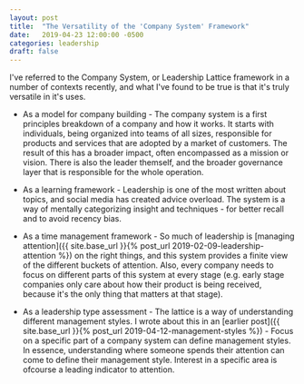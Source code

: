 ```yaml
---
layout: post
title:  "The Versatility of the 'Company System' Framework"
date:   2019-04-23 12:00:00 -0500
categories: leadership
draft: false
---
```


I've referred to the Company System, or Leadership Lattice framework in a number of contexts recently, and what I've found to be true is that it's truly versatile in it's uses. 

* As a model for company building - The company system is a first principles breakdown of a company and how it works. It starts with individuals, being organized into teams of all sizes, responsible for products and services that are adopted by a market of customers. The result of this has a broader impact, often encompassed as a mission or vision. There is also the leader themself, and the broader governance layer that is responsible for the whole operation. 

* As a learning framework - Leadership is one of the most written about topics, and social media has created advice overload. The system is a way of mentally categorizing insight and techniques - for better recall and to avoid recency bias.

* As a time management framework - So much of leadership is [managing attention]({{ site.base_url }}{% post_url 2019-02-09-leadership-attention %}) on the right things, and this system provides a finite view of the different buckets of attention. Also, every company needs to focus on different parts of this system at every stage (e.g. early stage companies only care about how their product is being received, because it's the only thing that matters at that stage). 

* As a leadership type assessment - The lattice is a way of understanding different management styles. I wrote about this in an [earlier post]({{ site.base_url }}{% post_url 2019-04-12-management-styles %}) - Focus on a specific part of a company system can define management styles. In essence, understanding where someone spends their attention can come to define their management style. Interest in a specific area is ofcourse a leading indicator to attention. 